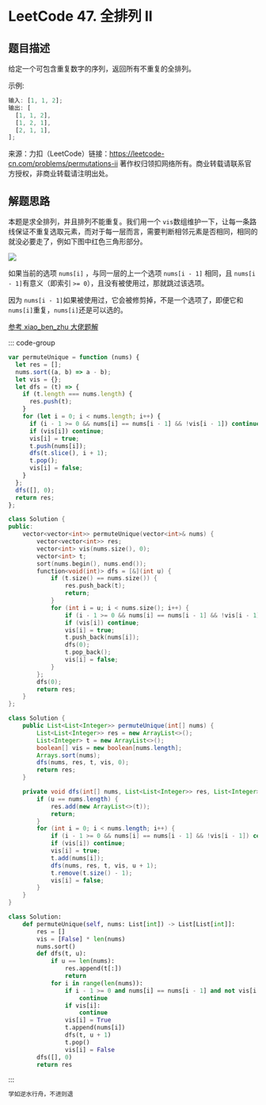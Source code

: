 # LeetCode 47. 全排列 II

## 题目描述

给定一个可包含重复数字的序列，返回所有不重复的全排列。

示例:

```javascript
输入: [1, 1, 2];
输出: [
  [1, 1, 2],
  [1, 2, 1],
  [2, 1, 1],
];
```

来源：力扣（LeetCode）链接：https://leetcode-cn.com/problems/permutations-ii 著作权归领扣网络所有。商业转载请联系官方授权，非商业转载请注明出处。

## 解题思路

本题是求全排列，并且排列不能重复。我们用一个 `vis`数组维护一下，让每一条路线保证不重复选取元素，而对于每一层而言，需要判断相邻元素是否相同，相同的就没必要走了，例如下图中红色三角形部分。

![](/algorithm/permutations-ii.png)

如果当前的选项 `nums[i]` ，与同一层的上一个选项 `nums[i - 1]` 相同，且 `nums[i - 1]`有意义（即索引 `>= 0`），且没有被使用过，那就跳过该选项。

因为 `nums[i - 1]`如果被使用过，它会被修剪掉，不是一个选项了，即便它和 `nums[i]`重复，`nums[i]`还是可以选的。

<a href="https://leetcode-cn.com/problems/permutations-ii/solution/shou-hua-tu-jie-li-yong-yue-shu-tiao-jian-chong-fe/">参考 xiao_ben_zhu 大佬题解</a>

::: code-group

```javascript
var permuteUnique = function (nums) {
  let res = [];
  nums.sort((a, b) => a - b);
  let vis = {};
  let dfs = (t) => {
    if (t.length === nums.length) {
      res.push(t);
    }
    for (let i = 0; i < nums.length; i++) {
      if (i - 1 >= 0 && nums[i] == nums[i - 1] && !vis[i - 1]) continue;
      if (vis[i]) continue;
      vis[i] = true;
      t.push(nums[i]);
      dfs(t.slice(), i + 1);
      t.pop();
      vis[i] = false;
    }
  };
  dfs([], 0);
  return res;
};
```

```cpp
class Solution {
public:
    vector<vector<int>> permuteUnique(vector<int>& nums) {
        vector<vector<int>> res;
        vector<int> vis(nums.size(), 0);
        vector<int> t;
        sort(nums.begin(), nums.end());
        function<void(int)> dfs = [&](int u) {
            if (t.size() == nums.size()) {
                res.push_back(t);
                return;
            }
            for (int i = u; i < nums.size(); i++) {
                if (i - 1 >= 0 && nums[i] == nums[i - 1] && !vis[i - 1]) continue;
                if (vis[i]) continue;
                vis[i] = true;
                t.push_back(nums[i]);
                dfs(0);
                t.pop_back();
                vis[i] = false;
            }
        };
        dfs(0);
        return res;
    }
};
```

```java
class Solution {
    public List<List<Integer>> permuteUnique(int[] nums) {
        List<List<Integer>> res = new ArrayList<>();
        List<Integer> t = new ArrayList<>();
        boolean[] vis = new boolean[nums.length];
        Arrays.sort(nums);
        dfs(nums, res, t, vis, 0);
        return res;
    }

    private void dfs(int[] nums, List<List<Integer>> res, List<Integer> t, boolean[] vis, int u) {
        if (u == nums.length) {
            res.add(new ArrayList<>(t));
            return;
        }
        for (int i = 0; i < nums.length; i++) {
            if (i - 1 >= 0 && nums[i] == nums[i - 1] && !vis[i - 1]) continue;
            if (vis[i]) continue;
            vis[i] = true;
            t.add(nums[i]);
            dfs(nums, res, t, vis, u + 1);
            t.remove(t.size() - 1);
            vis[i] = false;
        }
    }
}
```

```python
class Solution:
    def permuteUnique(self, nums: List[int]) -> List[List[int]]:
        res = []
        vis = [False] * len(nums)
        nums.sort()
        def dfs(t, u):
            if u == len(nums):
                res.append(t[:])
                return
            for i in range(len(nums)):
                if i - 1 >= 0 and nums[i] == nums[i - 1] and not vis[i - 1]:
                    continue
                if vis[i]:
                    continue
                vis[i] = True
                t.append(nums[i])
                dfs(t, u + 1)
                t.pop()
                vis[i] = False
        dfs([], 0)
        return res
```

:::

```javascript
学如逆水行舟，不进则退
```
